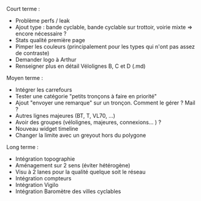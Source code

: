 Court terme :
- Problème perfs / leak
- Ajout type : bande cyclable, bande cyclable sur trottoir, voirie mixte => encore nécessaire ?
- Stats qualité première page
- Pimper les couleurs (principalement pour les types qui n'ont pas assez de contraste)
- Demander logo à Arthur
- Renseigner plus en détail Vélolignes B, C et D  (.md)

Moyen terme :
- Intégrer les carrefours
- Tester une catégorie "petits tronçons à faire en priorité"
- Ajout "envoyer une remarque" sur un tronçon. Comment le gérer ? Mail ?
- Autres lignes majeures (BT, T, VL70, ...)
- Avoir des groupes (vélolignes, majeures, connexions... ) ?
- Nouveau widget timeline
- Changer la limite avec un greyout hors du polygone

Long terme :
- Intégration topographie
- Aménagement sur 2 sens (éviter hétérogène)
- Visu à 2 lanes pour la qualité quelque soit le réseau
- Intégration compteurs
- Intégration Vigilo
- Intégration Baromètre des villes cyclables